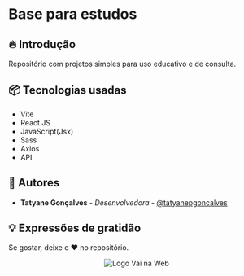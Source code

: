 # Base para estudos 
## 🔥 Introdução
Repositório com projetos simples para uso educativo e de consulta.

## 📦 Tecnologias usadas
- Vite
- React JS
- JavaScript(Jsx)
- Sass
- Axios
- API

## 👷 Autores
- **Tatyane Gonçalves** - *Desenvolvedora* - [@tatyanepgoncalves](https://github.com/tatyanepgoncalves)


## 💡 Expressões de gratidão
Se gostar, deixe o ❤️ no repositório.

<div align="center"> 
  <img src="./public/logo-VnW.png" alt="Logo Vai na Web" />
</div>